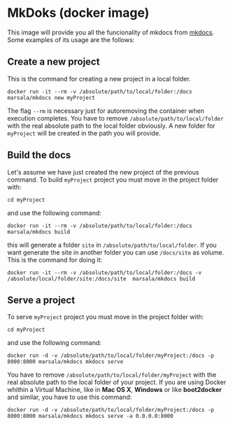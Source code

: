 MkDoks (docker image)
======================

This image will provide you all the funcionality of mkdocs from [mkdocs](www.mkdocs.org).
Some examples of its usage are the follows:

Create a new project
---------------------

This is the command for creating a new project in a local folder.

	docker run -it --rm -v /absolute/path/to/local/folder:/docs marsala/mkdocs new myProject

The flag `--rm` is necessary just for autoremoving the container when execution completes. You have to remove `/absolute/path/to/local/folder` with the real absolute path to the local folder obviously. A new folder for `myProject` will be created in the path you will provide.

Build the docs
--------------

Let's assume we have just created the new project of the previous command. To build `myProject` project you must move in the project folder with:

	cd myProject

and use the following command:

	docker run -it --rm -v /absolute/path/to/local/folder:/docs marsala/mkdocs build

this will generate a folder `site` in `/absolute/path/to/local/folder`. If you want generate the site in another folder you can use `/docs/site` as volume. This is the command for doing it:

	docker run -it --rm -v /absolute/path/to/local/folder:/docs -v /absolute/local/folder/site:/docs/site  marsala/mkdocs build 

Serve a project
----------------

To serve `myProject` project you must move in the project folder with:

	cd myProject

and use the following command:

	docker run -d -v /absolute/path/to/local/folder/myProject:/docs -p 8000:8000 marsala/mkdocs mkdocs serve

You have to remove `/absolute/path/to/local/folder/myProject` with the real absolute path to the local folder of your project. 
If you are using Docker whithin a Virtual Machine, like in __Mac OS X__, __Windows__ or like __boot2docker__ and similar, you have to use this command:

	docker run -d -v /absolute/path/to/local/folder/myProject:/docs -p 8000:8000 marsala/mkdocs mkdocs serve -a 0.0.0.0:8000

  
